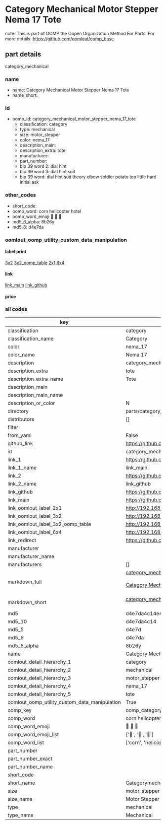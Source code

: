# Category Mechanical Motor Stepper Nema 17 Tote  

note: This is part of OOMP the Oopen Organization Method For Parts. For more details: https://github.com/oomlout/oomp_base

##  part details
  



category_mechanical



### name
* name: Category Mechanical Motor Stepper Nema 17 Tote
* name_short: 
### id
* oomp_id: category_mechanical_motor_stepper_nema_17_tote
  * classification: category
  * type: mechanical
  * size: motor_stepper
  * color: nema_17
  * description_main: 
  * description_extra: tote
  * manufacturer: 
  * part_number: 
  * bip 39 word 2: dial hint
  * bip 39 word 3: dial hint suit
  * bip 39 word: dial hint suit theory elbow soldier potato top little hard initial ask

### other_codes
* short_code: 
* oomp_word: corn helicopter hotel
* oomp_word_emoji :corn: :helicopter: :hotel:
* md5_6_alpha: 8b26y
* md5_6: d4e7da






### oomlout_oomp_utility_custom_data_manipulation
#### label print
[3x2](http://192.168.1.245:1112/?label=oomp%208b26y)
[3x2_oomp_table](http://192.168.1.108:1112/?label=oomp%208b26y)
[2x1](http://192.168.1.242:1112/?label=oomp%208b26y)
[6x4](http://192.168.1.55:1112/?label=oomp%208b26y)    

#### link

[link_main](https://github.com/oomlout/oomlout_oomp_version_1_messy/tree/main/parts/category_mechanical_motor_stepper_nema_17_tote) [link_github](https://github.com/oomlout/oomlout_oomp_version_1_messy/tree/main/parts/category_mechanical_motor_stepper_nema_17_tote)                             

#### price







### all codes 
| key | value |  
| --- | --- |  
| classification | category |  
| classification_name | Category |  
| color | nema_17 |  
| color_name | Nema 17 |  
| description | category_mechanical |  
| description_extra | tote |  
| description_extra_name | Tote |  
| description_main |  |  
| description_main_name |  |  
| description_or_color | N  |  
| directory | parts/category_mechanical_motor_stepper_nema_17_tote |  
| distributors | [] |  
| filter |  |  
| from_yaml | False |  
| github_link | https://github.com/oomlout/oomlout_oomp_part_src/tree/main/parts/category_mechanical_motor_stepper_nema_17_tote |  
| id | category_mechanical_motor_stepper_nema_17_tote |  
| link_1 | https://github.com/oomlout/oomlout_oomp_version_1_messy/tree/main/parts/category_mechanical_motor_stepper_nema_17_tote |  
| link_1_name | link_main |  
| link_2 | https://github.com/oomlout/oomlout_oomp_version_1_messy/tree/main/parts/category_mechanical_motor_stepper_nema_17_tote |  
| link_2_name | link_github |  
| link_github | https://github.com/oomlout/oomlout_oomp_version_1_messy/tree/main/parts/category_mechanical_motor_stepper_nema_17_tote |  
| link_main | https://github.com/oomlout/oomlout_oomp_version_1_messy/tree/main/parts/category_mechanical_motor_stepper_nema_17_tote |  
| link_oomlout_label_2x1 | http://192.168.1.242:1112/?label=oomp%208b26y |  
| link_oomlout_label_3x2 | http://192.168.1.245:1112/?label=oomp%208b26y |  
| link_oomlout_label_3x2_oomp_table | http://192.168.1.108:1112/?label=oomp%208b26y |  
| link_oomlout_label_6x4 | http://192.168.1.55:1112/?label=oomp%208b26y |  
| link_redirect | https://github.com/oomlout/oomlout_oomp_version_1_messy/tree/main/parts/category_mechanical_motor_stepper_nema_17_tote |  
| manufacturer |  |  
| manufacturer_name |  |  
| manufacturers | [] |  
| markdown_full | [category_mechanical_motor_stepper_nema_17_tote](none)<br>[](none)<br>[Category Mechanical Motor Stepper Nema 17 Tote](none)<br><br> |  
| markdown_short | [category_mechanical_motor_stepper_nema_17_tote](none)<br><br> |  
| md5 | d4e7da4c14e4f51b3a239e05b21af1e8 |  
| md5_10 | d4e7da4c14 |  
| md5_5 | d4e7d |  
| md5_6 | d4e7da |  
| md5_6_alpha | 8b26y |  
| name | Category Mechanical Motor Stepper Nema 17 Tote |  
| oomlout_detail_hierarchy_1 | category |  
| oomlout_detail_hierarchy_2 | mechanical |  
| oomlout_detail_hierarchy_3 | motor_stepper |  
| oomlout_detail_hierarchy_4 | nema_17 |  
| oomlout_detail_hierarchy_5 | tote |  
| oomlout_oomp_utility_custom_data_manipulation | True |  
| oomp_key | oomp_category_mechanical_motor_stepper_nema_17_tote |  
| oomp_word | corn helicopter hotel |  
| oomp_word_emoji | :corn: :helicopter: :hotel: |  
| oomp_word_emoji_list | [':corn:', ':helicopter:', ':hotel:'] |  
| oomp_word_list | ['corn', 'helicopter', 'hotel'] |  
| part_number |  |  
| part_number_exact |  |  
| part_number_name |  |  
| short_code |  |  
| short_name | Categorymechanical |  
| size | motor_stepper |  
| size_name | Motor Stepper |  
| type | mechanical |  
| type_name | Mechanical |  

